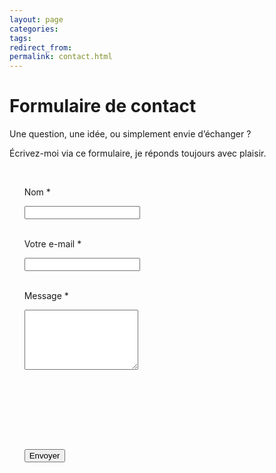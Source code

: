 ```yaml
---
layout: page
categories: 
tags: 
redirect_from: 
permalink: contact.html
---
```

# Formulaire de contact

Une question, une idée, ou simplement envie d’échanger ?

Écrivez-moi via ce formulaire, je réponds toujours avec plaisir.

<form action="https://formsubmit.co/me@nicolasjouanno.com" method="POST">

      <!-- Champs visibles -->

      <label for="name">Nom *</label><br>

      <input type="text" id="name" name="name" required><br><br>

  

      <label for="email">Votre e-mail *</label><br>

      <input type="email" id="email" name="replyto" required><br><br>

  

      <label for="message">Message *</label><br>

      <textarea id="message" name="message" rows="6" required></textarea><br><br>

  

      <!-- Champs cachés -->

      <input type="hidden" name="_next" value="https://nicolasjouanno.com/">

      <input type="hidden" name="_subject" value="formulaire de contact nicolasjouanno.com">

  

      <button type="submit">Envoyer</button>

</form>